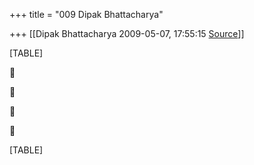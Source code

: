 +++
title = "009 Dipak Bhattacharya"

+++
[[Dipak Bhattacharya	2009-05-07, 17:55:15 [Source](https://groups.google.com/g/bvparishat/c/9WZdwdDMxJY)]]



[TABLE]









[TABLE]

